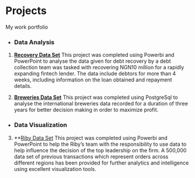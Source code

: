# Projects
My work portfolio
 * ### Data Analysis

1. **[Recovery Data Set](https://github.com/Oluwabori-Soyele/Projects/blob/main/Appended%20data%20for%20Recovery.pbix)**
This project was completed using Powerbi and PowerPoint to analyse the data given for debt recovery by a debt collection team was tasked with
recovering NGN10 million for a rapidly expanding fintech lender. The data include debtors for more
than 4 weeks, including information on the loan obtained and repayment details.

2. **[Breweries Data Set](https://github.com/Oluwabori-Soyele/Projects/blob/main/breweries%20Analysis%20(Group%206%20Assignment).sql)**
This project was completed using PostgreSql to analyse the international breweries data recorded for a duration of three years for better decision making in order to maximize
profit.

* ### Data Visualization

3. **[Riby Data Set](https://github.com/Oluwabori-Soyele/Projects/blob/main/Oluwabori%20Soyele%20-%20Riby%20Dataset%20Assignment.pdf)
This project was completed using Powerbi and PowerPoint to help the Riby’s team with the responsibility to use
data to help influence the decision of the top leadership on the
 firm.
 A 500,000 data set of previous transactions which represent
 orders across different regions has been provided for further analytics and intelligence using excellent visualization tools.
